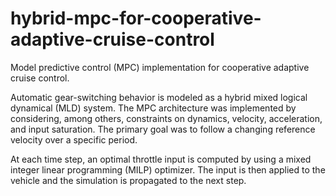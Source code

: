 # hybrid-mpc-for-cooperative-adaptive-cruise-control
Model predictive control (MPC) implementation for cooperative adaptive cruise control.

Automatic gear-switching behavior is modeled as a hybrid mixed logical dynamical (MLD) system.
The MPC architecture was implemented by considering, among others, constraints on dynamics, velocity, acceleration, and input saturation. The primary goal was to follow a changing reference velocity over a specific period.

At each time step, an optimal throttle input is computed by using a mixed integer linear programming (MILP) optimizer. The input is then applied to the vehicle and the simulation is propagated to the next step.
